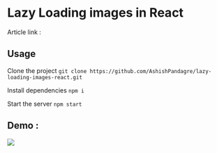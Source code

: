 # Lazy Loading images in React

Article link : 

## Usage

Clone the project
`git clone https://github.com/AshishPandagre/lazy-loading-images-react.git`

Install dependencies
`npm i`

Start the server
`npm start`

## Demo :
<img align="left" src="demo/demo.gif">
